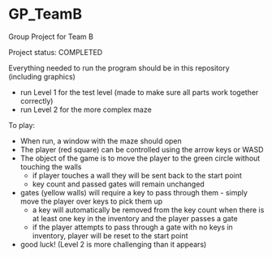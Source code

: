# GP_TeamB
Group Project for Team B

Project status: COMPLETED

Everything needed to run the program should be in this repository (including graphics)
- run Level 1 for the test level (made to make sure all parts work together correctly)
- run Level 2 for the more complex maze 

To play:
- When run, a window with the maze should open
- The player (red square) can be controlled using the arrow keys or WASD
- The object of the game is to move the player to the green circle without touching the walls
  - if player touches a wall they will be sent back to the start point
  - key count and passed gates will remain unchanged
- gates (yellow walls) will require a key to pass through them - simply move the player over keys to pick them up
  - a key will automatically be removed from the key count when there is at least one key in the inventory and the player passes a gate
  - if the player attempts to pass through a gate with no keys in inventory, player will be reset to the start point
 - good luck! (Level 2 is more challenging than it appears)
 
 
